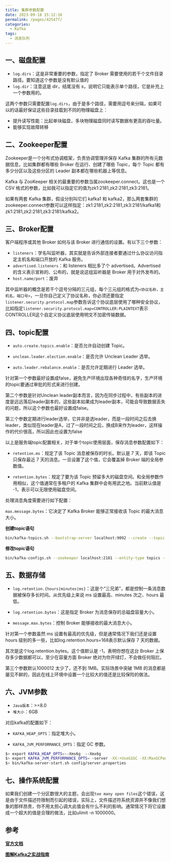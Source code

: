 ```yaml
---
title: 集群参数配置
date: 2023-09-18 15:12:16
permalink: /pages/42547f/
categories:
  - Kafka
tags:
  - 消息队列
---
```

## 一、磁盘配置

- `log.dirs`：这是非常重要的参数，指定了 Broker 需要使用的若干个文件目录路径。要知道这个参数是没有默认值的
- `log.dir`：注意这是 dir，结尾没有 s，说明它只能表示单个路径，它是补充上一个参数用的。

这两个参数只需要配置`log.dirs`，由于是多个路径，需要用逗号来分隔，如果可以的话最好保证这些目录挂载到不同的物理磁盘上：

- 提升读写性能：比起单块磁盘，多块物理磁盘同时读写数据有更高的吞吐量。
- 能够实现故障转移

## 二、Zookeeper配置

Zookeeper是一个分布式协调框架，负责协调管理并保存 Kafka 集群的所有元数据信息，比如集群都有哪些 Broker 在运行、创建了哪些 Topic，每个 Topic 都有多少分区以及这些分区的 Leader 副本都在哪些机器上等信息。

Kafka 与 ZooKeeper 相关的最重要的参数当属zookeeper.connect。这也是一个 CSV 格式的参数，比如我可以指定它的值为zk1:2181,zk2:2181,zk3:2181。

如果有两套 Kafka 集群，假设分别叫它们 kafka1 和 kafka2，那么两套集群的zookeeper.connect参数可以这样指定：zk1:2181,zk2:2181,zk3:2181/kafka1和zk1:2181,zk2:2181,zk3:2181/kafka2。

## 三、Broker配置

客户端程序或其他 Broker 如何与该 Broker 进行通信的设置。有以下三个参数：

- `listeners`：学名叫监听器，其实就是告诉外部连接者要通过什么协议访问指定主机名和端口开放的 Kafka 服务。
- `advertised.listeners`：和 listeners 相比多了个 advertised。Advertised 的含义表示宣称的、公布的，就是说这组监听器是 Broker 用于对外发布的。
- `host.name/port`：废弃

其中监听器的概念是若干个逗号分隔的三元组，每个三元组的格式为`<协议名称，主机名，端口号>`，一旦你自己定义了协议名称，你必须还要指定`listener.security.protocol.map`参数告诉这个协议底层使用了哪种安全协议，比如指定`listener.security.protocol.map=CONTROLLER:PLAINTEXT`表示CONTROLLER这个自定义协议底层使用明文不加密传输数据。

## 四、topic配置

- `auto.create.topics.enable`：是否允许自动创建 Topic。

- `unclean.leader.election.enable`：是否允许 Unclean Leader 选举。

- `auto.leader.rebalance.enable`：是否允许定期进行 Leader 选举。

针对第一个参数最好设置成false，避免生产环境出现各种奇怪的名字，生产环境的topic要通过审批的形式来进行创建。

第二个参数是针对Unclean leader副本而言，因为在同步过程中，有些副本的进度是远远落后leader副本的，这些副本如果成为leader副本，可能会导致数据丢失的问题，所以这个参数也最好设置成false。

第三个参数定期进行leader选举，它并非是选leader，而是一段时间之后去换leader，类似现在leader是A，过了一段时间之后，换成B来作为leader，这样操作的代价很高，所以因此也设置为false

以上是服务端topic配置相关，对于单个topic使用层面，保存消息参数配置如下：

- `retention.ms`：规定了该 Topic 消息被保存的时长。默认是 7 天，即该 Topic 只保存最近 7 天的消息。一旦设置了这个值，它会覆盖掉 Broker 端的全局参数值。

- `retention.bytes`：规定了要为该 Topic 预留多大的磁盘空间。和全局参数作用相似，这个值通常在多租户的 Kafka 集群中会有用武之地。当前默认值是 -1，表示可以无限使用磁盘空间。

处理消息角度需要进行如下配置：

`max.message.bytes`：它决定了 Kafka Broker 能够正常接收该 Topic 的最大消息大小。

**创建topic语句**

```sh
bin/kafka-topics.sh --bootstrap-server localhost:9092 --create --topic transaction --partitions 1 --replication-factor 1 --config retention.ms=15552000000 --config max.message.bytes=5242880
```

**修改topic语句**

```sh
bin/kafka-configs.sh --zookeeper localhost:2181 --entity-type topics --entity-name transaction --alter --add-config max.message.bytes=10485760
```

## 五、数据存储

- `log.retention.{hours|minutes|ms}`：这是个“三兄弟”，都是控制一条消息数据被保存多长时间。从优先级上来说 ms 设置最高、minutes 次之、hours 最低。

- `log.retention.bytes`：这是指定 Broker 为消息保存的总磁盘容量大小。

- `message.max.bytes`：控制 Broker 能够接收的最大消息大小。

针对第一个参数虽然 ms 设置有最高的优先级，但是通常情况下我们还是设置 hours 级别的多一些，比如log.retention.hours=168表示默认保存 7 天的数据。

其次是这个log.retention.bytes。这个值默认是 -1，表明你想在这台 Broker 上保存多少数据都可以，至少在容量方面 Broker 绝对为你开绿灯，不会做任何阻拦。

第三个参数默认1000012 太少了，还不到 1MB。实际场景中突破 1MB 的消息都是屡见不鲜的，因此在线上环境中设置一个比较大的值还是比较保险的做法。

## 六、JVM参数

- `Java版本`：>=8.0
- `堆大小`：6GB

对应kafka的配置如下：

- `KAFKA_HEAP_OPTS`：指定堆大小。

- `KAFKA_JVM_PERFORMANCE_OPTS`：指定 GC 参数。

```sh
$> export KAFKA_HEAP_OPTS=--Xms6g  --Xmx6g
$> export KAFKA_JVM_PERFORMANCE_OPTS= -server -XX:+UseG1GC -XX:MaxGCPauseMillis=20 -XX:InitiatingHeapOccupancyPercent=35 -XX:+ExplicitGCInvokesConcurrent -Djava.awt.headless=true
$> bin/kafka-server-start.sh config/server.properties
```

## 七、操作系统配置

如果我们创建一个分区数很大的主题，会出现`too many open files`这个错误，这是由于文件描述符限制而引起的错误，实际上，文件描述符系统资源并不像我们想象的那样昂贵，你不用太担心调大此值会有什么不利的影响。通常情况下将它设置成一个超大的值是合理的做法，比如ulimit -n 1000000。

## **参考**

**[官方文档](https://kafka.apache.org/documentation/)**

**[图解Kafka之实战指南](https://juejin.cn/book/6844733793220165639?enter_from=search_result&utm_source=search)**

